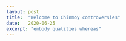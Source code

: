 ```yaml
---
layout: post
title:  "Welcome to Chinmoy controversies"
date:   2020-06-25
excerpt: "embody qualities whereas"
---
```

